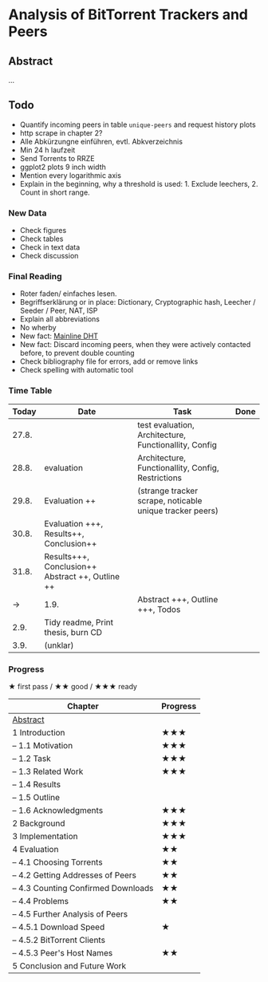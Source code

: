 # Analysis of BitTorrent Trackers and Peers
## Abstract
...

## Todo
* Quantify incoming peers in table `unique-peers` and request history plots
* http scrape in chapter 2?
* Alle Abkürzungne einführen, evtl. Abkverzeichnis
* Min 24 h laufzeit
* Send Torrents to RRZE
* ggplot2 plots 9 inch width
* Mention every logarithmic axis
* Explain in the beginning, why a threshold is used: 1. Exclude leechers, 2. Count in short range.

### New Data
* Check figures
* Check tables
* Check in text data
* Check discussion

### Final Reading
* Roter faden/ einfaches lesen.
* Begriffserklärung or in place: Dictionary, Cryptographic hash, Leecher / Seeder / Peer, NAT, ISP
* Explain all abbreviations
* No wherby
* New fact: [Mainline DHT](https://en.wikipedia.org/wiki/Mainline_DHT)
* New fact: Discard incoming peers, when they were actively contacted before, to prevent double counting
* Check bibliography file for errors, add or remove links
* Check spelling with automatic tool

### Time Table
Today | Date | Task | Done
--- | --- | --- | ---
  | 27.8. | | test evaluation, Architecture, Functionallity, Config
  | 28.8. | evaluation | Architecture, Functionallity, Config, Restrictions
  | 29.8. | Evaluation ++ | (strange tracker scrape, noticable unique tracker peers)
  | 30.8. | Evaluation +++, Results++, Conclusion++
  | 31.8. | Results+++, Conclusion++ Abstract ++, Outline ++
→ |  1.9. | Abstract +++, Outline +++, Todos
  |  2.9. | Tidy readme, Print thesis, burn CD
  |  3.9. | (unklar)

### Progress
★ first pass / ★★ good / ★★★ ready

Chapter | Progress
--- | ---
[Abstract](https://www.ece.cmu.edu/~koopman/essays/abstract.html) |
1 Introduction | ★★★
– 1.1 Motivation | ★★★
– 1.2 Task | ★★★
– 1.3 Related Work | ★★★
– 1.4 Results |
– 1.5 Outline |
– 1.6 Acknowledgments | ★★★
2 Background | ★★★
3 Implementation | ★★★
4 Evaluation | ★★
– 4.1 Choosing Torrents | ★★
– 4.2 Getting Addresses of Peers | ★★
– 4.3 Counting Confirmed Downloads | ★★
– 4.4 Problems | ★★
– 4.5 Further Analysis of Peers |
– 4.5.1 Download Speed | ★
– 4.5.2 BitTorrent Clients |
– 4.5.3 Peer's Host Names | ★★
5 Conclusion and Future Work |

